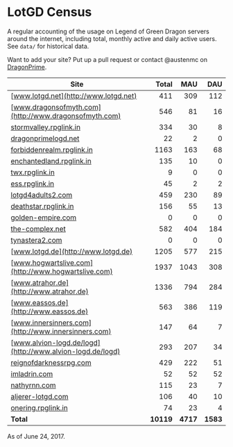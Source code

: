 # LotGD Census
A regular accounting of the usage on Legend of Green Dragon servers around the internet, including total, monthly active and daily active users. See `data/` for historical data.

Want to add your site? Put up a pull request or contact @austenmc on [DragonPrime](http://dragonprime.net).


Site | Total | MAU | DAU
--- | ---:| ---:| ---:
[www.lotgd.net](http://www.lotgd.net)|411|309|112
[www.dragonsofmyth.com](http://www.dragonsofmyth.com)|546|81|16
[stormvalley.rpglink.in](http://stormvalley.rpglink.in)|334|30|8
[dragonprimelogd.net](http://dragonprimelogd.net)|22|2|0
[forbiddenrealm.rpglink.in](http://forbiddenrealm.rpglink.in)|1163|163|68
[enchantedland.rpglink.in](http://enchantedland.rpglink.in)|135|10|0
[twx.rpglink.in](http://twx.rpglink.in)|9|0|0
[ess.rpglink.in](http://ess.rpglink.in)|45|2|2
[lotgd4adults2.com](http://lotgd4adults2.com)|459|230|89
[deathstar.rpglink.in](http://deathstar.rpglink.in)|156|55|13
[golden-empire.com](http://golden-empire.com)|0|0|0
[the-complex.net](http://the-complex.net)|582|404|184
[tynastera2.com](http://tynastera2.com)|0|0|0
[www.lotgd.de](http://www.lotgd.de)|1205|577|215
[www.hogwartslive.com](http://www.hogwartslive.com)|1937|1043|308
[www.atrahor.de](http://www.atrahor.de)|1336|794|284
[www.eassos.de](http://www.eassos.de)|563|386|119
[www.innersinners.com](http://www.innersinners.com)|147|64|7
[www.alvion-logd.de/logd](http://www.alvion-logd.de/logd)|293|207|34
[reignofdarknessrpg.com](http://reignofdarknessrpg.com)|429|222|51
[imladrin.com](http://imladrin.com)|52|52|52
[nathyrnn.com](http://nathyrnn.com)|115|23|7
[aljerer-lotgd.com](http://aljerer-lotgd.com)|106|40|10
[onering.rpglink.in](http://onering.rpglink.in)|74|23|4
**Total**|**10119**|**4717**|**1583**

As of June 24, 2017.
